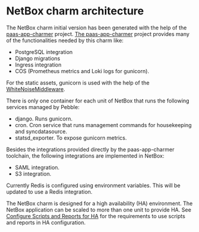 # NetBox charm architecture

The NetBox charm initial version has been generated with the help of
the [paas-app-charmer](https://github.com/canonical/paas-app-charmer/)
project. [The paas-app-charmer](https://github.com/canonical/paas-app-charmer/)
project provides many of the functionalities needed by this charm like:
- PostgreSQL integration
- Django migrations
- Ingress integration
- COS (Prometheus metrics and Loki logs for gunicorn).

For the static assets, gunicorn is used with the help of the [WhiteNoiseMiddleware](https://whitenoise.readthedocs.io/en/stable/index.html).

There is only one container for each unit of NetBox that runs the following
services managed by Pebble:
- django. Runs gunicorn.
- cron. Cron service that runs management commands for housekeeping and syncdatasource.
- statsd_exporter. To expose gunicorn metrics.

Besides the integrations provided directly by the paas-app-charmer toolchain, the following
integrations are implemented in NetBox:
- SAML integration.
- S3 integration.

Currently Redis is configured using environment variables. This will be updated
to use a Redis integration.

The NetBox charm is designed for a high availability (HA) environment.
The NetBox application can be scaled to more than one unit to provide
HA. See [Configure Scripts and Reports for
HA](../how-to/configure-scripts-reports.md) for the requirements to
use scripts and reports in HA configuration.